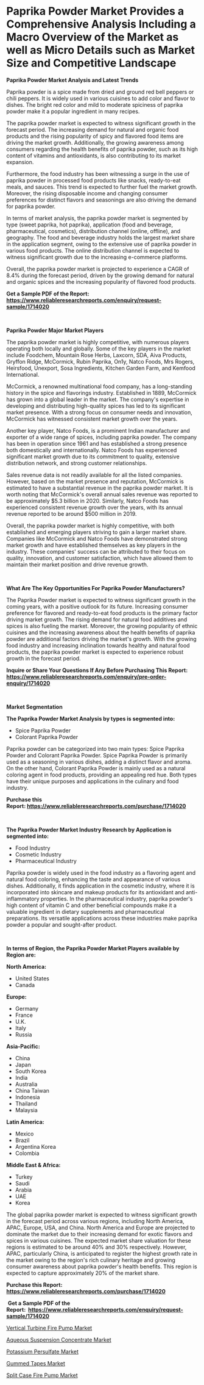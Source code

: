 <p><h1>Paprika Powder Market Provides a Comprehensive Analysis Including a Macro Overview of the Market as well as Micro Details such as Market Size and Competitive Landscape</h1></p><p><strong>Paprika Powder Market Analysis and Latest Trends</strong></p>
<p><p>Paprika powder is a spice made from dried and ground red bell peppers or chili peppers. It is widely used in various cuisines to add color and flavor to dishes. The bright red color and mild to moderate spiciness of paprika powder make it a popular ingredient in many recipes.</p><p>The paprika powder market is expected to witness significant growth in the forecast period. The increasing demand for natural and organic food products and the rising popularity of spicy and flavored food items are driving the market growth. Additionally, the growing awareness among consumers regarding the health benefits of paprika powder, such as its high content of vitamins and antioxidants, is also contributing to its market expansion.</p><p>Furthermore, the food industry has been witnessing a surge in the use of paprika powder in processed food products like snacks, ready-to-eat meals, and sauces. This trend is expected to further fuel the market growth. Moreover, the rising disposable income and changing consumer preferences for distinct flavors and seasonings are also driving the demand for paprika powder.</p><p>In terms of market analysis, the paprika powder market is segmented by type (sweet paprika, hot paprika), application (food and beverage, pharmaceutical, cosmetics), distribution channel (online, offline), and geography. The food and beverage industry holds the largest market share in the application segment, owing to the extensive use of paprika powder in various food products. The online distribution channel is expected to witness significant growth due to the increasing e-commerce platforms.</p><p>Overall, the paprika powder market is projected to experience a CAGR of 8.4% during the forecast period, driven by the growing demand for natural and organic spices and the increasing popularity of flavored food products.</p></p>
<p><strong>Get a Sample PDF of the Report:&nbsp; <a href="https://www.reliableresearchreports.com/enquiry/request-sample/1714020">https://www.reliableresearchreports.com/enquiry/request-sample/1714020</a></strong></p>
<p>&nbsp;</p>
<p><strong>Paprika Powder Major Market Players</strong></p>
<p><p>The paprika powder market is highly competitive, with numerous players operating both locally and globally. Some of the key players in the market include Foodchem, Mountain Rose Herbs, Laxcorn, SDA, Aiva Products, Gryffon Ridge, McCormick, Rubin Paprika, On1y, Natco Foods, Mrs Rogers, Heirsfood, Unexport, Sosa Ingredients, Kitchen Garden Farm, and Kemfood International.</p><p>McCormick, a renowned multinational food company, has a long-standing history in the spice and flavorings industry. Established in 1889, McCormick has grown into a global leader in the market. The company's expertise in developing and distributing high-quality spices has led to its significant market presence. With a strong focus on consumer needs and innovation, McCormick has witnessed consistent market growth over the years.</p><p>Another key player, Natco Foods, is a prominent Indian manufacturer and exporter of a wide range of spices, including paprika powder. The company has been in operation since 1961 and has established a strong presence both domestically and internationally. Natco Foods has experienced significant market growth due to its commitment to quality, extensive distribution network, and strong customer relationships.</p><p>Sales revenue data is not readily available for all the listed companies. However, based on the market presence and reputation, McCormick is estimated to have a substantial revenue in the paprika powder market. It is worth noting that McCormick's overall annual sales revenue was reported to be approximately $5.3 billion in 2020. Similarly, Natco Foods has experienced consistent revenue growth over the years, with its annual revenue reported to be around $500 million in 2019.</p><p>Overall, the paprika powder market is highly competitive, with both established and emerging players striving to gain a larger market share. Companies like McCormick and Natco Foods have demonstrated strong market growth and have established themselves as key players in the industry. These companies' success can be attributed to their focus on quality, innovation, and customer satisfaction, which have allowed them to maintain their market position and drive revenue growth.</p></p>
<p>&nbsp;</p>
<p><strong>What Are The Key Opportunities For Paprika Powder Manufacturers?</strong></p>
<p><p>The Paprika Powder market is expected to witness significant growth in the coming years, with a positive outlook for its future. Increasing consumer preference for flavored and ready-to-eat food products is the primary factor driving market growth. The rising demand for natural food additives and spices is also fueling the market. Moreover, the growing popularity of ethnic cuisines and the increasing awareness about the health benefits of paprika powder are additional factors driving the market's growth. With the growing food industry and increasing inclination towards healthy and natural food products, the paprika powder market is expected to experience robust growth in the forecast period.</p></p>
<p><strong>Inquire or Share Your Questions If Any Before Purchasing This Report: <a href="https://www.reliableresearchreports.com/enquiry/pre-order-enquiry/1714020">https://www.reliableresearchreports.com/enquiry/pre-order-enquiry/1714020</a></strong></p>
<p>&nbsp;</p>
<p><strong>Market Segmentation</strong></p>
<p><strong>The Paprika Powder Market Analysis by types is segmented into:</strong></p>
<p><ul><li>Spice Paprika Powder</li><li>Colorant Paprika Powder</li></ul></p>
<p><p>Paprika powder can be categorized into two main types: Spice Paprika Powder and Colorant Paprika Powder. Spice Paprika Powder is primarily used as a seasoning in various dishes, adding a distinct flavor and aroma. On the other hand, Colorant Paprika Powder is mainly used as a natural coloring agent in food products, providing an appealing red hue. Both types have their unique purposes and applications in the culinary and food industry.</p></p>
<p><strong>Purchase this Report:&nbsp;<a href="https://www.reliableresearchreports.com/purchase/1714020">https://www.reliableresearchreports.com/purchase/1714020</a></strong></p>
<p>&nbsp;</p>
<p><strong>The Paprika Powder Market Industry Research by Application is segmented into:</strong></p>
<p><ul><li>Food Industry</li><li>Cosmetic Industry</li><li>Pharmaceutical Industry</li></ul></p>
<p><p>Paprika powder is widely used in the food industry as a flavoring agent and natural food coloring, enhancing the taste and appearance of various dishes. Additionally, it finds application in the cosmetic industry, where it is incorporated into skincare and makeup products for its antioxidant and anti-inflammatory properties. In the pharmaceutical industry, paprika powder's high content of vitamin C and other beneficial compounds make it a valuable ingredient in dietary supplements and pharmaceutical preparations. Its versatile applications across these industries make paprika powder a popular and sought-after product.</p></p>
<p>&nbsp;</p>
<p><strong>In terms of Region, the Paprika Powder Market Players available by Region are:</strong></p>
<p>
    <p> <strong> North America: </strong>
        <ul>
            <li>United States</li>
            <li>Canada</li>
        </ul>
        </p> 
    <p> <strong> Europe: </strong>
        <ul>
            <li>Germany</li>
            <li>France</li>
            <li>U.K.</li>
            <li>Italy</li>
            <li>Russia</li>
        </ul>
        </p> 
    <p> <strong> Asia-Pacific: </strong>
        <ul>
            <li>China</li>
            <li>Japan</li>
            <li>South Korea</li>
            <li>India</li>
            <li>Australia</li>
            <li>China Taiwan</li>
            <li>Indonesia</li>
            <li>Thailand</li>
            <li>Malaysia</li>
        </ul>
        </p> 
    <p> <strong> Latin America: </strong>
        <ul>
            <li>Mexico</li>
            <li>Brazil</li>
            <li>Argentina Korea</li>
            <li>Colombia</li>
        </ul>
        </p> 
    <p> <strong> Middle East & Africa: </strong>
        <ul>
            <li>Turkey</li>
            <li>Saudi</li>
            <li>Arabia</li>
            <li>UAE</li>
            <li>Korea</li>
        </ul>
    </p>
    </p>
<p><p>The global paprika powder market is expected to witness significant growth in the forecast period across various regions, including North America, APAC, Europe, USA, and China. North America and Europe are projected to dominate the market due to their increasing demand for exotic flavors and spices in various cuisines. The expected market share valuation for these regions is estimated to be around 40% and 30% respectively. However, APAC, particularly China, is anticipated to register the highest growth rate in the market owing to the region's rich culinary heritage and growing consumer awareness about paprika powder's health benefits. This region is expected to capture approximately 20% of the market share.</p></p>
<p><strong>Purchase this Report: <a href="https://www.reliableresearchreports.com/purchase/1714020">https://www.reliableresearchreports.com/purchase/1714020</a></strong></p>
<p>&nbsp;<strong>Get a Sample PDF of the Report:&nbsp;&nbsp;<a href="https://www.reliableresearchreports.com/enquiry/request-sample/1714020">https://www.reliableresearchreports.com/enquiry/request-sample/1714020</a></strong></p>
<p><strong></strong></p>
<p><p><a href="https://medium.com/@ursulastark1/vertical-turbine-fire-pump-market-competitive-analysis-market-trends-and-forecast-to-2030-1c162c533ca3">Vertical Turbine Fire Pump Market</a></p><p><a href="https://github.com/marloy8/Market-Research-Report-List-1/blob/main/aqueous-suspension-concentrate-market.md">Aqueous Suspension Concentrate Market</a></p><p><a href="https://github.com/aliciawhite5576/Market-Research-Report-List-1/blob/main/potassium-persulfate-market.md">Potassium Persulfate Market</a></p><p><a href="https://www.linkedin.com/pulse/gummed-tapes-market-insights-players-forecast-till-2030-elite-mark-6v9qc/">Gummed Tapes Market</a></p><p><a href="https://medium.com/@joelstrosin1928/decoding-split-case-fire-pump-market-metrics-market-share-trends-and-growth-patterns-06f64df05fdb">Split Case Fire Pump Market</a></p></p>